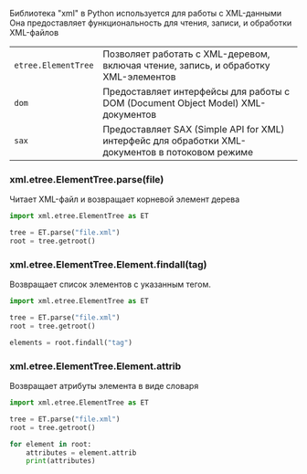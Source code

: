 Библиотека "xml" в Python используется для работы с XML-данными
Она предоставляет функциональность для чтения, записи, и обработки XML-файлов

|                     |                                                                                                  |
|---------------------|--------------------------------------------------------------------------------------------------|
| `etree.ElementTree` | Позволяет работать с XML-деревом, включая чтение, запись, и обработку XML-элементов              |
| `dom`               | Предоставляет интерфейсы для работы с DOM (Document Object Model) XML-документов                 |
| `sax`               | Предоставляет SAX (Simple API for XML) интерфейс для обработки XML-документов в потоковом режиме |

### xml.etree.ElementTree.parse(file)
Читает XML-файл и возвращает корневой элемент дерева

```python
import xml.etree.ElementTree as ET

tree = ET.parse("file.xml")
root = tree.getroot()
```

### xml.etree.ElementTree.Element.findall(tag)
Возвращает список элементов с указанным тегом.

```python
import xml.etree.ElementTree as ET

tree = ET.parse("file.xml")
root = tree.getroot()

elements = root.findall("tag")
```

### xml.etree.ElementTree.Element.attrib
Возвращает атрибуты элемента в виде словаря

```python
import xml.etree.ElementTree as ET

tree = ET.parse("file.xml")
root = tree.getroot()

for element in root:
    attributes = element.attrib
    print(attributes)
```

